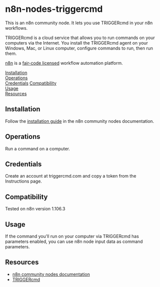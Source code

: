 # n8n-nodes-triggercmd

This is an n8n community node. It lets you use TRIGGERcmd in your n8n workflows.

TRIGGERcmd is a cloud service that allows you to run commands on your computers via the Internet.  You install the TRIGGERcmd agent on your Windows, Mac, or Linux computer, configure commands to run, then run them.

[n8n](https://n8n.io/) is a [fair-code licensed](https://docs.n8n.io/reference/license/) workflow automation platform.

[Installation](#installation)  
[Operations](#operations)  
[Credentials](#credentials)
[Compatibility](#compatibility)  
[Usage](#usage)  
[Resources](#resources)

## Installation

Follow the [installation guide](https://docs.n8n.io/integrations/community-nodes/installation/) in the n8n community nodes documentation.

## Operations

Run a command on a computer.

## Credentials

Create an account at triggercmd.com and copy a token from the Instructions page.

## Compatibility

Tested on n8n version 1.106.3

## Usage

If the command you'll run on your computer via TRIGGERcmd has parameters enabled, you can use n8n node input data as command parameters.

## Resources

* [n8n community nodes documentation](https://docs.n8n.io/integrations/#community-nodes)
* [TRIGGERcmd](https://triggercmd.com)

